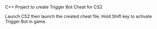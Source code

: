 C++ Project to create Trigger Bot Cheat for CS2

Launch CS2 then launch the created cheat file. Hold Shift key to activate Trigger Bot in game.
